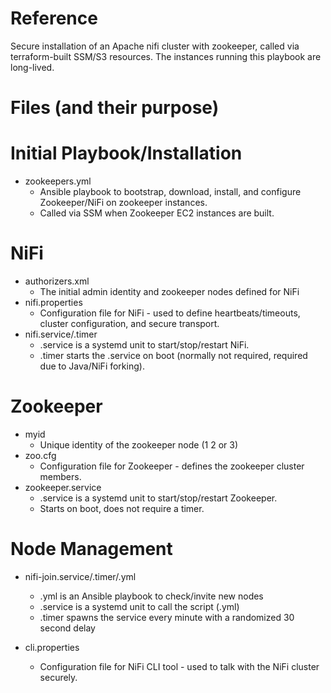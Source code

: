 # Reference
Secure installation of an Apache nifi cluster with zookeeper, called via terraform-built SSM/S3 resources. The instances running this playbook are long-lived.

# Files (and their purpose)
# Initial Playbook/Installation
- zookeepers.yml
  - Ansible playbook to bootstrap, download, install, and configure Zookeeper/NiFi on zookeeper instances.
  - Called via SSM when Zookeeper EC2 instances are built.

# NiFi
- authorizers.xml
  - The initial admin identity and zookeeper nodes defined for NiFi
- nifi.properties
  - Configuration file for NiFi - used to define heartbeats/timeouts, cluster configuration, and secure transport.
- nifi.service/.timer
  - .service is a systemd unit to start/stop/restart NiFi.
  - .timer starts the .service on boot (normally not required, required due to Java/NiFi forking).

# Zookeeper
- myid
  - Unique identity of the zookeeper node (1 2 or 3)
- zoo.cfg
  - Configuration file for Zookeeper - defines the zookeeper cluster members.
- zookeeper.service
  - .service is a systemd unit to start/stop/restart Zookeeper.
  - Starts on boot, does not require a timer.

# Node Management
- nifi-join.service/.timer/.yml
  - .yml is an Ansible playbook to check/invite new nodes
  - .service is a systemd unit to call the script (.yml)
  - .timer spawns the service every minute with a randomized 30 second delay

- cli.properties
  - Configuration file for NiFi CLI tool - used to talk with the NiFi cluster securely.
